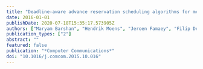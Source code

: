 ```yaml
---
title: "Deadline-aware advance reservation scheduling algorithms for media production networks"
date: 2016-01-01
publishDate: 2020-07-18T15:35:17.573905Z
authors: ["Maryam Barshan", "Hendrik Moens", "Jeroen Famaey", "Filip De Turck"]
publication_types: ["2"]
abstract: ""
featured: false
publication: "*Computer Communications*"
doi: "10.1016/j.comcom.2015.10.016"
---
```


